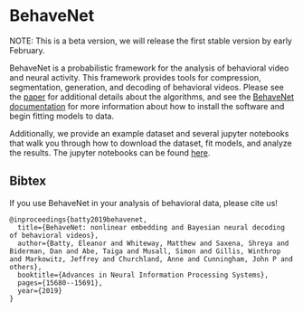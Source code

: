 # BehaveNet

NOTE: This is a beta version, we will release the first stable version by early February.

BehaveNet is a probabilistic framework for the analysis of behavioral video and neural activity. 
This framework provides tools for compression, segmentation, generation, and decoding of behavioral 
videos. Please see the 
[paper](https://papers.nips.cc/paper/9701-behavenet-nonlinear-embedding-and-bayesian-neural-decoding-of-behavioral-videos) 
for additional details about the algorithms, and see the
[BehaveNet documentation](https://behavenet.readthedocs.io/en/latest/) 
for more information about how to install the software and begin fitting models to data. 

Additionally, we provide an example dataset and several jupyter notebooks that walk you through how 
to download the dataset, fit models, and analyze the results. The jupyter notebooks can be found 
[here](example).

## Bibtex

If you use BehaveNet in your analysis of behavioral data, please cite us!

    @inproceedings{batty2019behavenet,
      title={BehaveNet: nonlinear embedding and Bayesian neural decoding of behavioral videos},
      author={Batty, Eleanor and Whiteway, Matthew and Saxena, Shreya and Biderman, Dan and Abe, Taiga and Musall, Simon and Gillis, Winthrop and Markowitz, Jeffrey and Churchland, Anne and Cunningham, John P and others},
      booktitle={Advances in Neural Information Processing Systems},
      pages={15680--15691},
      year={2019}
    }
